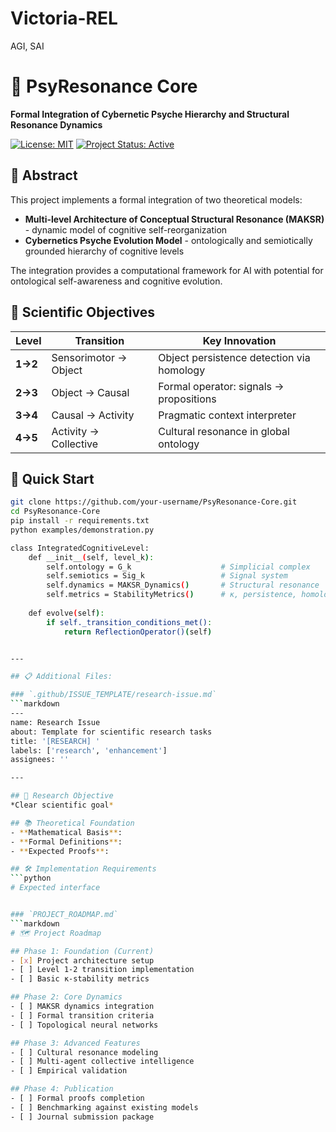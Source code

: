 # Victoria-REL
AGI, SAI

# 🧠 PsyResonance Core

**Formal Integration of Cybernetic Psyche Hierarchy and Structural Resonance Dynamics**

[![License: MIT](https://img.shields.io/badge/License-MIT-yellow.svg)](https://opensource.org/licenses/MIT)
[![Project Status: Active](https://img.shields.io/badge/Project_Status-Active-brightgreen.svg)](https://github.com/your-username/PsyResonance-Core)

## 📖 Abstract

This project implements a formal integration of two theoretical models:
- **Multi-level Architecture of Conceptual Structural Resonance (MAKSR)** - dynamic model of cognitive self-reorganization
- **Cybernetics Psyche Evolution Model** - ontologically and semiotically grounded hierarchy of cognitive levels

The integration provides a computational framework for AI with potential for ontological self-awareness and cognitive evolution.

## 🎯 Scientific Objectives

| Level | Transition | Key Innovation |
|-------|------------|----------------|
| **1→2** | Sensorimotor → Object | Object persistence detection via homology |
| **2→3** | Object → Causal | Formal operator: signals → propositions |
| **3→4** | Causal → Activity | Pragmatic context interpreter |
| **4→5** | Activity → Collective | Cultural resonance in global ontology |

## 🚀 Quick Start

```bash
git clone https://github.com/your-username/PsyResonance-Core.git
cd PsyResonance-Core
pip install -r requirements.txt
python examples/demonstration.py

class IntegratedCognitiveLevel:
    def __init__(self, level_k):
        self.ontology = G_k                    # Simplicial complex
        self.semiotics = Sig_k                 # Signal system
        self.dynamics = MAKSR_Dynamics()       # Structural resonance
        self.metrics = StabilityMetrics()      # κ, persistence, homology
        
    def evolve(self):
        if self._transition_conditions_met():
            return ReflectionOperator()(self)


---

## 📋 Additional Files:

### `.github/ISSUE_TEMPLATE/research-issue.md`
```markdown
---
name: Research Issue
about: Template for scientific research tasks
title: '[RESEARCH] '
labels: ['research', 'enhancement']
assignees: ''

---

## 🎯 Research Objective
*Clear scientific goal*

## 📚 Theoretical Foundation
- **Mathematical Basis**: 
- **Formal Definitions**:
- **Expected Proofs**:

## 🛠️ Implementation Requirements
```python
# Expected interface


### `PROJECT_ROADMAP.md`
```markdown
# 🗺️ Project Roadmap

## Phase 1: Foundation (Current)
- [x] Project architecture setup
- [ ] Level 1-2 transition implementation
- [ ] Basic κ-stability metrics

## Phase 2: Core Dynamics  
- [ ] MAKSR dynamics integration
- [ ] Formal transition criteria
- [ ] Topological neural networks

## Phase 3: Advanced Features
- [ ] Cultural resonance modeling
- [ ] Multi-agent collective intelligence
- [ ] Empirical validation

## Phase 4: Publication
- [ ] Formal proofs completion
- [ ] Benchmarking against existing models
- [ ] Journal submission package
